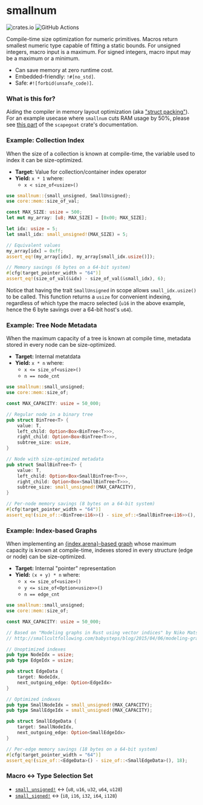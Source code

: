# smallnum

![crates.io](https://img.shields.io/crates/v/smallnum.svg)
![GitHub Actions](https://github.com/tnballo/smallnum/workflows/test/badge.svg)

Compile-time size optimization for numeric primitives.
Macros return smallest numeric type capable of fitting a static bounds.
For unsigned integers, macro input is a maximum.
For signed integers, macro input may be a maximum or a minimum.

* Can save memory at zero runtime cost.
* Embedded-friendly: `!#[no_std]`.
* Safe: `#![forbid(unsafe_code)]`.

### What is this for?

Aiding the compiler in memory layout optimization (aka ["struct packing"](http://www.catb.org/esr/structure-packing/)).
For an example usecase where `smallnum` cuts RAM usage by 50%, please see [this part](https://github.com/tnballo/scapegoat#the-high_assurance-feature) of the `scapegoat` crate's documentation.

### Example: Collection Index

When the size of a collection is known at compile-time, the variable used to index it can be size-optimized.

* **Target:** Value for collection/container index operator
* **Yield:**  `x * 1` where:
    * `x < size_of<usize>()`

```rust
use smallnum::{small_unsigned, SmallUnsigned};
use core::mem::size_of_val;

const MAX_SIZE: usize = 500;
let mut my_array: [u8; MAX_SIZE] = [0x00; MAX_SIZE];

let idx: usize = 5;
let small_idx: small_unsigned!(MAX_SIZE) = 5;

// Equivalent values
my_array[idx] = 0xff;
assert_eq!(my_array[idx], my_array[small_idx.usize()]);

// Memory savings (6 bytes on a 64-bit system)
#[cfg(target_pointer_width = "64")]
assert_eq!(size_of_val(&idx) - size_of_val(&small_idx), 6);
```

Notice that having the trait `SmallUnsigned` in scope allows `small_idx.usize()` to be called.
This function returns a `usize` for convenient indexing, regardless of which type the macro selected (`u16` in the above example, hence the 6 byte savings over a 64-bit host's `u64`).

### Example: Tree Node Metadata

When the maximum capacity of a tree is known at compile time, metadata stored in every node can be size-optimized.

* **Target:** Internal metatdata
* **Yield:**  `x * n` where:
    * `x <= size_of<usize>()`
    * `n == node_cnt`

```rust
use smallnum::small_unsigned;
use core::mem::size_of;

const MAX_CAPACITY: usize = 50_000;

// Regular node in a binary tree
pub struct BinTree<T> {
    value: T,
    left_child: Option<Box<BinTree<T>>>,
    right_child: Option<Box<BinTree<T>>>,
    subtree_size: usize,
}

// Node with size-optimized metadata
pub struct SmallBinTree<T> {
    value: T,
    left_child: Option<Box<SmallBinTree<T>>>,
    right_child: Option<Box<SmallBinTree<T>>>,
    subtree_size: small_unsigned!(MAX_CAPACITY),
}

// Per-node memory savings (8 bytes on a 64-bit system)
#[cfg(target_pointer_width = "64")]
assert_eq!(size_of::<BinTree<i16>>() - size_of::<SmallBinTree<i16>>(), 8);
```

### Example: Index-based Graphs

When implementing an [{index,arena}-based graph](http://smallcultfollowing.com/babysteps/blog/2015/04/06/modeling-graphs-in-rust-using-vector-indices/) whose maximum capacity is known at compile-time, indexes stored in every structure (edge or node) can be size-optimized.

* **Target:** Internal "pointer" representation
* **Yield:**  `(x + y) * n` where:
    * `x <= size_of<usize>()`
    * `y <= size_of<Option<usize>>()`
    * `n == edge_cnt`

```rust
use smallnum::small_unsigned;
use core::mem::size_of;

const MAX_CAPACITY: usize = 50_000;

// Based on "Modeling graphs in Rust using vector indices" by Niko Matsakis (April 2015)
// http://smallcultfollowing.com/babysteps/blog/2015/04/06/modeling-graphs-in-rust-using-vector-indices/

// Unoptimized indexes
pub type NodeIdx = usize;
pub type EdgeIdx = usize;

pub struct EdgeData {
    target: NodeIdx,
    next_outgoing_edge: Option<EdgeIdx>
}

// Optimized indexes
pub type SmallNodeIdx = small_unsigned!(MAX_CAPACITY);
pub type SmallEdgeIdx = small_unsigned!(MAX_CAPACITY);

pub struct SmallEdgeData {
    target: SmallNodeIdx,
    next_outgoing_edge: Option<SmallEdgeIdx>
}

// Per-edge memory savings (18 bytes on a 64-bit system)
#[cfg(target_pointer_width = "64")]
assert_eq!(size_of::<EdgeData>() - size_of::<SmallEdgeData>(), 18);
```

### Macro <-> Type Selection Set

* [`small_unsigned!`](crate::small_unsigned) <-> (`u8`, `u16`, `u32`, `u64`, `u128`)
* [`small_signed!`](crate::small_signed) <-> (`i8`, `i16`, `i32`, `i64`, `i128`)
